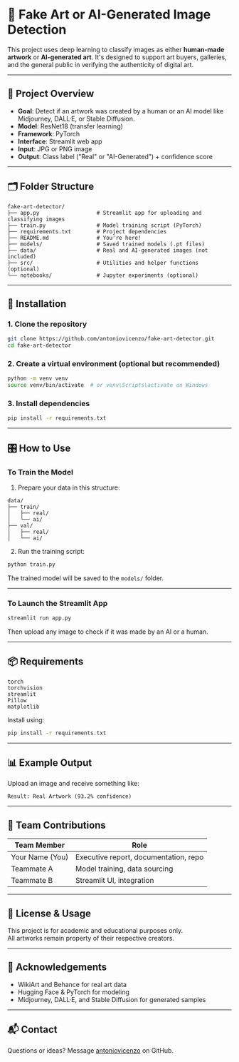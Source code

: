 # 🎨 Fake Art or AI-Generated Image Detection

This project uses deep learning to classify images as either **human-made artwork** or **AI-generated art**. It's designed to support art buyers, galleries, and the general public in verifying the authenticity of digital art.

---

## 🚀 Project Overview

- **Goal**: Detect if an artwork was created by a human or an AI model like Midjourney, DALL·E, or Stable Diffusion.  
- **Model**: ResNet18 (transfer learning)  
- **Framework**: PyTorch  
- **Interface**: Streamlit web app  
- **Input**: JPG or PNG image  
- **Output**: Class label ("Real" or "AI-Generated") + confidence score  

---

## 🗂 Folder Structure

```
fake-art-detector/
├── app.py                  # Streamlit app for uploading and classifying images
├── train.py                # Model training script (PyTorch)
├── requirements.txt        # Project dependencies
├── README.md               # You're here!
├── models/                 # Saved trained models (.pt files)
├── data/                   # Real and AI-generated images (not included)
├── src/                    # Utilities and helper functions (optional)
└── notebooks/              # Jupyter experiments (optional)
```

---

## 🔧 Installation

### 1. Clone the repository

```bash
git clone https://github.com/antoniovicenzo/fake-art-detector.git
cd fake-art-detector
```

### 2. Create a virtual environment (optional but recommended)

```bash
python -m venv venv
source venv/bin/activate  # or venv\Scripts\activate on Windows
```

### 3. Install dependencies

```bash
pip install -r requirements.txt
```

---

## 🎛️ How to Use

### To Train the Model

1. Prepare your data in this structure:

```
data/
├── train/
│   ├── real/
│   └── ai/
├── val/
│   ├── real/
│   └── ai/
```

2. Run the training script:

```bash
python train.py
```

The trained model will be saved to the `models/` folder.

---

### To Launch the Streamlit App

```bash
streamlit run app.py
```

Then upload any image to check if it was made by an AI or a human.

---

## 📦 Requirements

```
torch
torchvision
streamlit
Pillow
matplotlib
```

Install using:

```bash
pip install -r requirements.txt
```

---

## 📊 Example Output

Upload an image and receive something like:

```
Result: Real Artwork (93.2% confidence)
```

---

## 👥 Team Contributions

| Team Member      | Role                                   |
|------------------|----------------------------------------|
| Your Name (You)  | Executive report, documentation, repo  |
| Teammate A       | Model training, data sourcing          |
| Teammate B       | Streamlit UI, integration              |

---

## 📜 License & Usage

This project is for academic and educational purposes only.  
All artworks remain property of their respective creators.

---

## 🙏 Acknowledgements

- WikiArt and Behance for real art data  
- Hugging Face & PyTorch for modeling  
- Midjourney, DALL·E, and Stable Diffusion for generated samples  

---

## 📬 Contact

Questions or ideas? Message [antoniovicenzo](https://github.com/antoniovicenzo) on GitHub.
